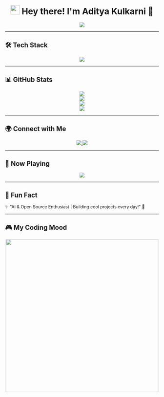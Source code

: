 <!-- Header with Typing Effect -->
<h1 align="center">
  <img src="https://media.giphy.com/media/hvRJCLFzcasrR4ia7z/giphy.gif" width="30px"/>
  Hey there! I'm Aditya Kulkarni 🚀
</h1>

<p align="center">
  <img src="https://readme-typing-svg.herokuapp.com?font=Fira+Code&pause=1000&color=00C8FF&width=435&lines=AI+%7C+Python+%7C+Open+Source;Computer+Science+Student;Always+Learning+%26+Building" />
</p>

---

## 🛠️ Tech Stack  
<p align="center">
  <img src="https://skillicons.dev/icons?i=python,cpp,tensorflow,git,github,linux,vscode,raspberrypi,docker" />
</p>

---

## 📊 GitHub Stats  
<p align="center">
  <img src="https://github-readme-streak-stats.herokuapp.com/?user=AdityaK-101&theme=radical&hide_border=true&fire=DD2727" />
  <br>
  <img src="https://github-readme-stats.vercel.app/api?username=AdityaK-101&show_icons=true&theme=radical&hide_border=true" />
  <br>
  <img src="https://github-profile-summary-cards.vercel.app/api/cards/profile-details?username=AdityaK-101&theme=radical" />
  <br>
  <img src="https://github-readme-activity-graph.cyclic.app/graph?username=AdityaK-101&theme=react-dark" />
</p>

---

## 🌍 Connect with Me  
<p align="center">
  <a href="https://linkedin.com/in/adityakulkarni">
    <img src="https://img.shields.io/badge/LinkedIn-0077B5?style=for-the-badge&logo=linkedin&logoColor=white" />
  </a>
  <a href="https://github.com/AdityaK-101">
    <img src="https://img.shields.io/badge/GitHub-181717?style=for-the-badge&logo=github&logoColor=white" />
  </a>
</p>

---

## 🎵 Now Playing  
<p align="center">
  <img src="https://spotify-recently-played-readme.vercel.app/api?user=your_spotify_username&unique=true" />
</p>

---

## 🧠 Fun Fact  
✨ "AI & Open Source Enthusiast | Building cool projects every day!" 🚀

---

## 🎮 My Coding Mood  
<p align="center">
  <img src="https://media.giphy.com/media/qgQUggAC3Pfv687qPC/giphy.gif" width="500px">
</p>
